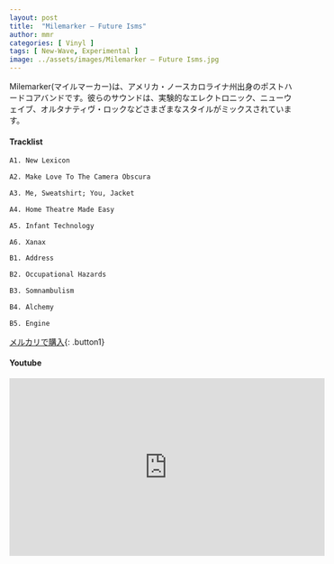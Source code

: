 ```yaml
---
layout: post
title:  "Milemarker – Future Isms"
author: mmr
categories: [ Vinyl ]
tags: [ New-Wave, Experimental ]
image: ../assets/images/Milemarker – Future Isms.jpg
---
```


Milemarker(マイルマーカー)は、アメリカ・ノースカロライナ州出身のポストハードコアバンドです。彼らのサウンドは、実験的なエレクトロニック、ニューウェイブ、オルタナティヴ・ロックなどさまざまなスタイルがミックスされています。

#### Tracklist
```md
A1. New Lexicon

A2. Make Love To The Camera Obscura

A3. Me, Sweatshirt; You, Jacket

A4. Home Theatre Made Easy

A5. Infant Technology

A6. Xanax

B1. Address

B2. Occupational Hazards

B3. Somnambulism

B4. Alchemy

B5. Engine
```

[メルカリで購入](https://jp.mercari.com/item/m59516600898?afid=6142608987){: .button1}

#### Youtube
<iframe width="560" height="315" src="https://www.youtube.com/embed/OQW5B-o49Y4?si=I7nDqDOFRAP5ZAI3" title="YouTube video player" frameborder="0" allow="accelerometer; autoplay; clipboard-write; encrypted-media; gyroscope; picture-in-picture; web-share" referrerpolicy="strict-origin-when-cross-origin" allowfullscreen></iframe>